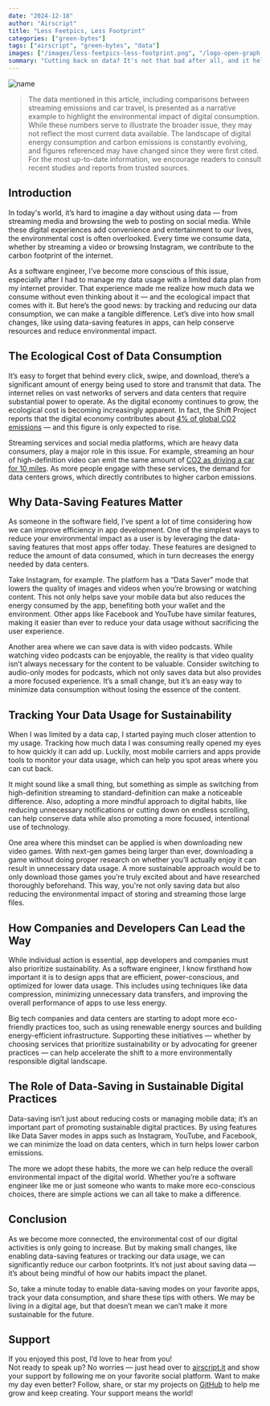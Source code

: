 ```yaml
---
date: "2024-12-18"
author: "Airscript"
title: "Less Feetpics, Less Footprint"
categories: ["green-bytes"]
tags: ["airscript", "green-bytes", "data"]
images: ["/images/less-feetpics-less-footprint.png", "/logo-open-graph.png"]
summary: "Cutting back on data? It's not that bad after all, and it helps the planet."
---
```


![name](/images/less-feetpics-less-footprint.png#center)

> The data mentioned in this article, including comparisons between streaming emissions and car travel, is presented as a narrative example to highlight the environmental impact of digital consumption. While these numbers serve to illustrate the broader issue, they may not reflect the most current data available. The landscape of digital energy consumption and carbon emissions is constantly evolving, and figures referenced may have changed since they were first cited. For the most up-to-date information, we encourage readers to consult recent studies and reports from trusted sources.

## Introduction
In today's world, it’s hard to imagine a day without using data — from streaming media and browsing the web to posting on social media. While these digital experiences add convenience and entertainment to our lives, the environmental cost is often overlooked. Every time we consume data, whether by streaming a video or browsing Instagram, we contribute to the carbon footprint of the internet.

As a software engineer, I've become more conscious of this issue, especially after I had to manage my data usage with a limited data plan from my internet provider. That experience made me realize how much data we consume without even thinking about it — and the ecological impact that comes with it. But here’s the good news: by tracking and reducing our data consumption, we can make a tangible difference. Let’s dive into how small changes, like using data-saving features in apps, can help conserve resources and reduce environmental impact.

## The Ecological Cost of Data Consumption
It’s easy to forget that behind every click, swipe, and download, there’s a significant amount of energy being used to store and transmit that data. The internet relies on vast networks of servers and data centers that require substantial power to operate. As the digital economy continues to grow, the ecological cost is becoming increasingly apparent. In fact, the Shift Project reports that the digital economy contributes about [4% of global CO2 emissions][shift-project-report] — and this figure is only expected to rise.

Streaming services and social media platforms, which are heavy data consumers, play a major role in this issue. For example, streaming an hour of high-definition video can emit the same amount of [CO2 as driving a car for 10 miles][iea-co2-source]. As more people engage with these services, the demand for data centers grows, which directly contributes to higher carbon emissions.

## Why Data-Saving Features Matter
As someone in the software field, I’ve spent a lot of time considering how we can improve efficiency in app development. One of the simplest ways to reduce your environmental impact as a user is by leveraging the data-saving features that most apps offer today. These features are designed to reduce the amount of data consumed, which in turn decreases the energy needed by data centers.

Take Instagram, for example. The platform has a “Data Saver” mode that lowers the quality of images and videos when you’re browsing or watching content. This not only helps save your mobile data but also reduces the energy consumed by the app, benefiting both your wallet and the environment. Other apps like Facebook and YouTube have similar features, making it easier than ever to reduce your data usage without sacrificing the user experience.

Another area where we can save data is with video podcasts. While watching video podcasts can be enjoyable, the reality is that video quality isn’t always necessary for the content to be valuable. Consider switching to audio-only modes for podcasts, which not only saves data but also provides a more focused experience. It’s a small change, but it’s an easy way to minimize data consumption without losing the essence of the content.

## Tracking Your Data Usage for Sustainability
When I was limited by a data cap, I started paying much closer attention to my usage. Tracking how much data I was consuming really opened my eyes to how quickly it can add up. Luckily, most mobile carriers and apps provide tools to monitor your data usage, which can help you spot areas where you can cut back.

It might sound like a small thing, but something as simple as switching from high-definition streaming to standard-definition can make a noticeable difference. Also, adopting a more mindful approach to digital habits, like reducing unnecessary notifications or cutting down on endless scrolling, can help conserve data while also promoting a more focused, intentional use of technology.

One area where this mindset can be applied is when downloading new video games. With next-gen games being larger than ever, downloading a game without doing proper research on whether you’ll actually enjoy it can result in unnecessary data usage. A more sustainable approach would be to only download those games you’re truly excited about and have researched thoroughly beforehand. This way, you're not only saving data but also reducing the environmental impact of storing and streaming those large files.

## How Companies and Developers Can Lead the Way
While individual action is essential, app developers and companies must also prioritize sustainability. As a software engineer, I know firsthand how important it is to design apps that are efficient, power-conscious, and optimized for lower data usage. This includes using techniques like data compression, minimizing unnecessary data transfers, and improving the overall performance of apps to use less energy.

Big tech companies and data centers are starting to adopt more eco-friendly practices too, such as using renewable energy sources and building energy-efficient infrastructure. Supporting these initiatives — whether by choosing services that prioritize sustainability or by advocating for greener practices — can help accelerate the shift to a more environmentally responsible digital landscape.

## The Role of Data-Saving in Sustainable Digital Practices
Data-saving isn’t just about reducing costs or managing mobile data; it’s an important part of promoting sustainable digital practices. By using features like Data Saver modes in apps such as Instagram, YouTube, and Facebook, we can minimize the load on data centers, which in turn helps lower carbon emissions.

The more we adopt these habits, the more we can help reduce the overall environmental impact of the digital world. Whether you’re a software engineer like me or just someone who wants to make more eco-conscious choices, there are simple actions we can all take to make a difference.

## Conclusion
As we become more connected, the environmental cost of our digital activities is only going to increase. But by making small changes, like enabling data-saving features or tracking our data usage, we can significantly reduce our carbon footprints. It’s not just about saving data — it’s about being mindful of how our habits impact the planet.

So, take a minute today to enable data-saving modes on your favorite apps, track your data consumption, and share these tips with others. We may be living in a digital age, but that doesn’t mean we can’t make it more sustainable for the future.

## Support
If you enjoyed this post, I’d love to hear from you!  
Not ready to speak up? No worries — just head over to [airscript.it][airscript-it] and show your support by following me on your favorite social platform.
Want to make my day even better? Follow, share, or star my projects on [GitHub][github] to help me grow and keep creating. Your support means the world!

[airscript-it]: https://airscript.it
[github]: https://github.com/airscripts
[shift-project-report]: https://theshiftproject.org/wp-content/uploads/2019/03/Lean-ICT-Report_The-Shift-Project_2019.pdf
[iea-co2-source]: https://www.iea.org/commentaries/the-carbon-footprint-of-streaming-video-fact-checking-the-headlines
